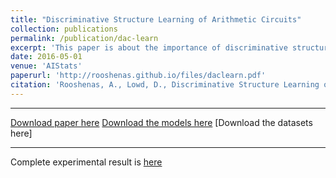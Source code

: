 ```yaml
---
title: "Discriminative Structure Learning of Arithmetic Circuits"
collection: publications
permalink: /publication/dac-learn
excerpt: 'This paper is about the importance of discriminative structure learning in comparison to discriminative parameter learning and generative learning for conditional arithemtic circuits. <br> <img style="width:40%; height:auto;" src="/images/daclearn.png">'
date: 2016-05-01
venue: 'AIStats'
paperurl: 'http://rooshenas.github.io/files/daclearn.pdf'
citation: 'Rooshenas, A., Lowd, D., Discriminative Structure Learning of Arithmetic Circuits, In Proc. of 19th International Conference on Artificial Intelligence and Statistics (AISTATS), 2016.'
---
```


---
[Download paper here](http://rooshenas.github.io/files/daclearn.pdf)
[Download the models here](http://people.cs.umass.edu/~pedram/daclearn/ac_models.tar.gz)
[Download the datasets here] 

--- 

Complete experimental result is <a href="http://people.cs.umass.edu/~pedram/daclearn/"> here </a>


